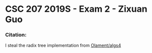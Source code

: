 CSC 207 2019S - Exam 2 - Zixuan Guo
==================================

### Citation:
I steal the radix tree implementation from 
[Olament/algs4](https://github.com/Olament/algs4/blob/master/Part%20Two/R-way%20Trie/RwayTrie.java)

